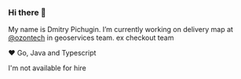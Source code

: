 ### Hi there 👋

My name is Dmitry Pichugin. I’m currently working on delivery map at [@ozontech](https://github.com/ozontech) in geoservices team. ex checkout team

❤️ Go, Java and Typescript

I'm not available for hire
<!--
**dmpichugin/dmpichugin** is a ✨ _special_ ✨ repository because its `README.md` (this file) appears on your GitHub profile.

Here are some ideas to get you started:

- 🔭 I’m currently working on ...
- 🌱 I’m currently learning ...
- 👯 I’m looking to collaborate on ...
- 🤔 I’m looking for help with ...
- 💬 Ask me about ...
- 📫 How to reach me: ...
- 😄 Pronouns: ...
- ⚡ Fun fact: ...
-->
